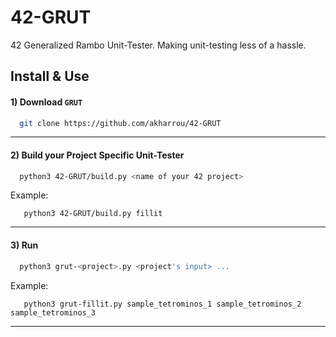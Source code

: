 # 42-GRUT
42 Generalized Rambo Unit-Tester. Making unit-testing less of a hassle.


## Install & Use

#### 1)  Download `GRUT`
```bash
  git clone https://github.com/akharrou/42-GRUT
```
----
#### 2) Build your Project Specific Unit-Tester
```bash
  python3 42-GRUT/build.py <name of your 42 project>
```
Example:
```
   python3 42-GRUT/build.py fillit
```
----
#### 3) Run
```bash
  python3 grut-<project>.py <project's input> ...
```
Example:
```
   python3 grut-fillit.py sample_tetrominos_1 sample_tetrominos_2 sample_tetrominos_3
```
----
